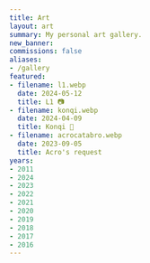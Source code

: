 ```yaml
---
title: Art
layout: art
summary: My personal art gallery.
new_banner: 
commissions: false
aliases:
- /gallery
featured:
- filename: l1.webp
  date: 2024-05-12
  title: L1 📷
- filename: konqi.webp
  date: 2024-04-09
  title: Konqi 📀
- filename: acrocatabro.webp
  date: 2023-09-05
  title: Acro's request
years:
- 2011
- 2024
- 2023
- 2022
- 2021
- 2020
- 2019
- 2018
- 2017
- 2016
---
```

